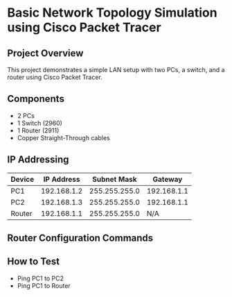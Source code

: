 # Basic Network Topology Simulation using Cisco Packet Tracer

## Project Overview
This project demonstrates a simple LAN setup with two PCs, a switch, and a router using Cisco Packet Tracer.

## Components
- 2 PCs
- 1 Switch (2960)
- 1 Router (2911)
- Copper Straight-Through cables

## IP Addressing
| Device   | IP Address     | Subnet Mask       | Gateway       |
|----------|---------------|-------------------|--------------|
| PC1      | 192.168.1.2  | 255.255.255.0    | 192.168.1.1 |
| PC2      | 192.168.1.3  | 255.255.255.0    | 192.168.1.1 |
| Router   | 192.168.1.1  | 255.255.255.0    | N/A         |

## Router Configuration Commands

## How to Test
- Ping PC1 to PC2
- Ping PC1 to Router

